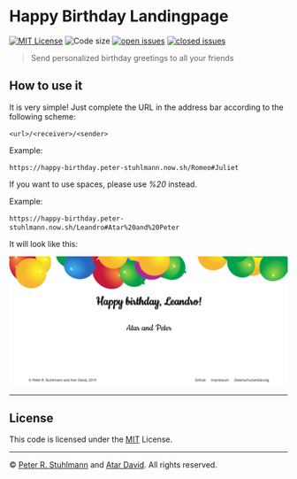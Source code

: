 # Happy Birthday Landingpage

[![MIT License](https://img.shields.io/github/license/peter-stuhlmann/HappyBirthday.svg)](https://github.com/peter-stuhlmann/HappyBirthday/blob/master/LICENSE) 
![Code size](https://img.shields.io/github/languages/code-size/peter-stuhlmann/HappyBirthday.svg)
[![open issues](https://img.shields.io/github/issues/peter-stuhlmann/HappyBirthday.svg)](https://github.com/peter-stuhlmann/HappyBirthday/issues?q=is%3Aopen+is%3Aissue)
[![closed issues](https://img.shields.io/github/issues-closed/peter-stuhlmann/HappyBirthday.svg)](https://github.com/peter-stuhlmann/HappyBirthday/issues?q=is%3Aissue+is%3Aclosed)

> Send personalized birthday greetings to all your friends

## How to use it

It is very simple! Just complete the URL in the address bar according to the following scheme:

```
<url>/<receiver>/<sender>
```

Example: 
```
https://happy-birthday.peter-stuhlmann.now.sh/Romeo#Juliet
```

If you want to use spaces, please use _%20_ instead.

Example: 
```
https://happy-birthday.peter-stuhlmann.now.sh/Leandro#Atar%20and%20Peter
```

It will look like this:

[![screenshot](./screenshot.png)](https://github.com/peter-stuhlmann/HappyBirthday/blob/master/LICENSE) 

---

## License

This code is licensed under the [MIT](https://github.com/peter-stuhlmann/HappyBirthday/blob/master/LICENSE) License.

---

&copy; [Peter R. Stuhlmann](https://peter-stuhlmann-webentwicklung.de) and [Atar David](https://atardavid.com). All rights reserved.